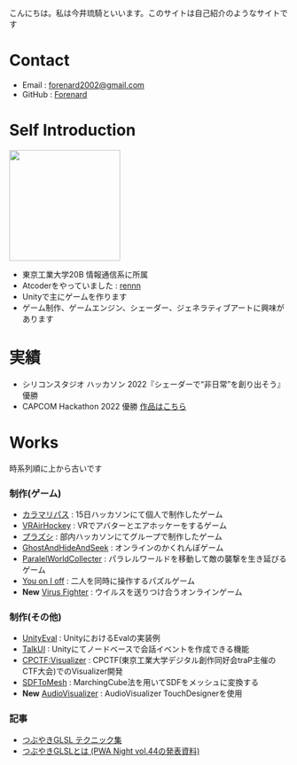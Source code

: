 こんにちは。私は今井琉騎といいます。このサイトは自己紹介のようなサイトです
# Contact

- Email : forenard2002@gmail.com
- GitHub : [Forenard](https://github.com/Forenard)

# Self Introduction

<img src="https://user-images.githubusercontent.com/64544361/118407508-06419400-b6bc-11eb-8f27-6c1672a27185.png" width="200">


- 東京工業大学20B 情報通信系に所属
- Atcoderをやっていました : [rennn](https://atcoder.jp/users/rennn)
- Unityで主にゲームを作ります
- ゲーム制作、ゲームエンジン、シェーダー、ジェネラティブアートに興味があります

# 実績

- シリコンスタジオ ハッカソン 2022『シェーダーで“非日常”を創り出そう』 優勝
- CAPCOM Hackathon 2022 優勝 [作品はこちら](https://forenard.github.io/ColumbusOfReiwa/)

# Works

時系列順に上から古いです

### 制作(ゲーム)

- [カラマリパス](https://unityroom.com/games/calamaripath) : 15日ハッカソンにて個人で制作したゲーム
- [VRAirHockey](https://sidequestvr.com/app/4261/vrairhockey) : VRでアバターとエアホッケーをするゲーム
- [プラズシ](http://purazushi.trap.games/) : 部内ハッカソンにてグループで制作したゲーム
- [GhostAndHideAndSeek](https://unityroom.com/games/gahas) : オンラインのかくれんぼゲーム
- [ParalelWorldCollecter](https://unityroom.com/games/paralelworldcollecter) : パラレルワールドを移動して敵の襲撃を生き延びるゲーム
- [You on I off](https://drive.google.com/drive/folders/19_gKx-8VF6E9ynnowQDIj3nWqB248nUj?usp=sharing) : 二人を同時に操作するパズルゲーム
- **New** [Virus Fighter](https://forenard.github.io/Virus/) : ウイルスを送りつけ合うオンラインゲーム

### 制作(その他)

- [UnityEval](https://github.com/Forenard/Unity_Eval_Expamle) : UnityにおけるEvalの実装例
- [TalkUI](https://github.com/Forenard/Unity-TalkUI) : Unityにてノードベースで会話イベントを作成できる機能
- [CPCTF:Visualizer](https://trap.jp/post/1573/) : CPCTF(東京工業大学デジタル創作同好会traP主催のCTF大会)でのVisualizer開発
- [SDFToMesh](https://github.com/Forenard/SDFToMesh) : MarchingCube法を用いてSDFをメッシュに変換する
- **New** [AudioVisualizer](https://www.youtube.com/watch?v=PuaDQ-hGOfY) : AudioVisualizer TouchDesignerを使用

### 記事

- [つぶやきGLSL テクニック集](https://qiita.com/Renard_Renard/items/ba13b6590dfbcefa7156)
- [つぶやきGLSLとは (PWA Night vol.44の発表資料)](https://www.slideshare.net/GearsRenard/glslpptx-253677717)

